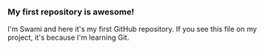 ### My first repository is awesome!

I'm Swami and here it's my first GitHub repository.
If you see this file on my project, it's because I'm learning Git.